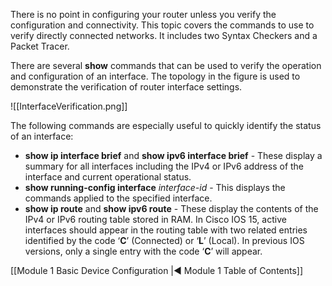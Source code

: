 There is no point in configuring your router unless you verify the configuration and connectivity. This topic covers the commands to use to verify directly connected networks. It includes two Syntax Checkers and a Packet Tracer.

There are several **show** commands that can be used to verify the operation and configuration of an interface. The topology in the figure is used to demonstrate the verification of router interface settings.

![[InterfaceVerification.png]]

The following commands are especially useful to quickly identify the status of an interface:

- **show ip interface brief** and **show ipv6 interface brief** - These display a summary for all interfaces including the IPv4 or IPv6 address of the interface and current operational status.
- **show running-config interface** _interface-id_ - This displays the commands applied to the specified interface.
- **show ip route** and **show ipv6 route** - These display the contents of the IPv4 or IPv6 routing table stored in RAM. In Cisco IOS 15, active interfaces should appear in the routing table with two related entries identified by the code ‘**C**’ (Connected) or ‘**L**’ (Local). In previous IOS versions, only a single entry with the code ‘**C**’ will appear.

[[Module 1 Basic Device Configuration |◀ Module 1 Table of Contents]]